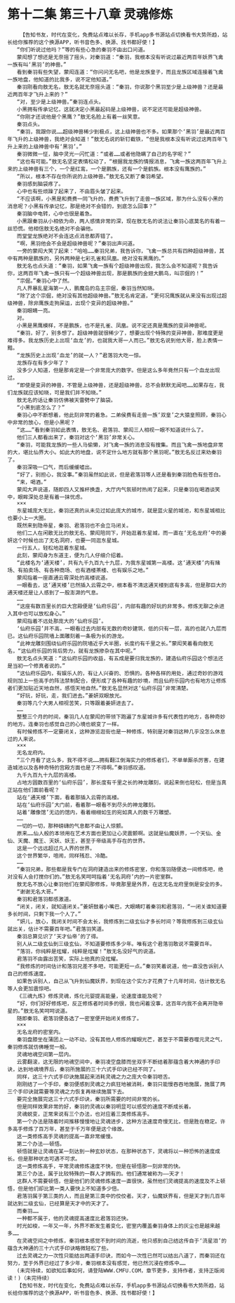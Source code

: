 # 第十二集 第三十八章 灵魂修炼
        【告知书友，时代在变化，免费站点难以长存，手机app多书源站点切换看书大势所趋，站长给你推荐的这个换源APP，听书音色多、换源、找书都好使！】
       “你们听说过他吗？”等的有些心急的秦羽不由出口问道。
       蒙闳想了想还是无奈摇了摇头，对秦羽道：“秦羽，我根本没有听说过最近两百年妖界飞禽一族有叫‘黑羽’的神兽。”
       看到秦羽有些失望，蒙闳连道：“你问问无名吧，他是龙族皇子，而且龙族区域连接着飞禽一族地盘，他知道的比我多，说不定他知道。”
       秦羽刚看向敖无名，敖无名就无奈摇头道：“秦羽，你说那个黑羽至少是上级神兽？还是最近两百年才飞升上来的？”
       “对，至少是上级神兽。”秦羽连点头。
       小黑拥有传承记忆，这就决定小黑最起码是上级神兽，说不定还可能是超级神兽。
       “你刚才还说他是个黑鹰？”敖无名脸上有着一丝笑意。
       秦羽点头。
       “秦羽，我跟你说……超级神兽稀少到极点，这上级神兽也不多。如果那个‘黑羽’是最近两百年飞升的上级神兽，我绝对会知道！”敖无名说的斩钉截铁，“但是我根本没有听说过这两百年飞升上来的上级神兽中有‘黑羽’。”
       秦羽微微一怔，脑中灵光一闪忙道：“或者……或者他隐瞒了自己的名字呢？”
       “这也有可能。”敖无名坚定表情松动了，“根据我龙族的情报消息，飞禽一族这两百年飞升上来的上级神兽有三个，一个是红鸾，一个是鹏族，还有一个是鹤族。根本没有鹰族的。”
       “所以，根本不存在你所说的上级神兽。”敖无名又断了秦羽希望。
       秦羽感到脑袋疼了。
       心中也有些烦躁了起来了，不由眉头皱了起来。
       “不应该啊，小黑是和费费一同飞升的，费费飞升到了走兽一族区域，那为什么没有小黑的消息呢？小黑有传承记忆，那是绝对不会错的，到底怎么回事？”
       秦羽脑中电转，心中也很是着急。
       小黑跟秦羽从小相依为命，两人感情非常的深，现在敖无名的说法让秦羽心底莫名的有着一丝恐慌。他相信敖无名绝对不会骗他。
       而堂堂龙族绝对不会连这点消息都弄错了。
       “啊，黑羽他会不会是超级神兽呢？”秦羽出声问道。
       一旁的蒙闳大笑了起来：“哈哈……秦羽兄弟，我告诉你，飞禽一族总共有四种超级神兽，其中有两种是鹏族的，另外两种是七彩孔雀和凤凰。绝对没有黑鹰的。”
       敖无名也点头道：“秦羽，如果飞禽一族有个超级神兽出现，我怎么会不知道呢？我告诉你，这两百年飞禽一族只有一个超级神兽出现，那是鹏族的金翅大鹏鸟，叫宗倔的！”
       “宗倔。”秦羽心中了然。
       凡人界暴乱星海第一人，鹏魔岛的岛主宗倔，秦羽当然知晓。
       “除了这个宗倔，绝对没有其他超级神兽。”敖无名肯定道，“更何况鹰族就从来没有出现过超级神兽，除非鹰族走狗屎运，出现个变异的超级神兽。”
       秦羽眼睛一亮。
       对。
       小黑是黑鹰模样，不是鹏族，也不是孔雀、凤凰。说不定还真是鹰族的变异神兽呢。
       “秦羽，好了，别多想了。超级神兽就很稀少了，想要出现个特殊的变异神兽，那难度更是难得多。我龙族历史上出现‘血龙’的，也就我大哥一人而已。”敖无名说到他大哥，脸上表情一黯。
       “龙族历史上出现‘血龙’的就一人？”君落羽大吃一惊。
       龙族存在有多少年了？
       没多少人知道，但是那肯定是一个非常庞大的数字。但是这么多年竟然只有一个血龙出现过。
       “即使是变异的神兽，不管是上级神兽，还是超级神兽。总不会默默无闻吧……如果存在，我们龙族就应该知晓，可是我们并不知晓。”
       敖无名的话让秦羽仿佛被天雷劈中了脑袋。
       “小黑到底怎么了？”
       秦羽心中不断想着，他此刻非常的着急。二弟侯费有走兽一族‘双皇’之大猿皇照顾，秦羽心中非常的放心，但是小黑呢？
       “这……”看到秦羽如此表情，敖无名、君落羽、蒙闳三人相视一眼不知道说什么了。
       他们三人都看出来了，秦羽对这个‘黑羽’非常关心。
       “秦羽，可能我龙族的一些人马偷懒，对飞禽一族的消息没有搜集。而且飞禽一族地盘非常的大，堪比仙界大小。如此大的地盘，说不定什么地方就有那个黑羽呢。”敖无名反过来劝秦羽了。
       秦羽深吸一口气，而后缓缓嘘出。
       “好了，别担心，我没事。”秦羽虽然如此说，但是君落羽等人还是看到秦羽脸色有些苍白。
       “来，喝酒。”
       蒙闳大声说道，随即四人又推杯换盏，大厅内气氛顿时热闹了起来，只是秦羽在喝酒谈笑中，眼眸深处总是有着一抹忧虑。
       ×××
       东星城庞大无比，秦羽还真的从未见过如此庞大的城市，就是蓝火星的城池，和东星城相比也要小上一大圈。
       既然来到隐帝星，秦羽、君落羽也不会立马闭关。
       他们二人在闲散无比的敖无名、蒙闳陪同下，开始逛着东星城，而一直在‘无名龙府’中的姜妍这个时候也出了无名洞府，也要一同逛东星城。
       一行五人，轻松地逛着东星城。
       此刻，蒙闳身为东道主，便为几人仔细介绍着。
       “此楼名为‘通天楼’，共有九千九百九十九层，为我东星城第一高楼。这‘通天楼’内有赌场、有拍卖场、有各种商场、也有酒楼茶楼、也有娱乐之地。”
       蒙闳指着一座直通云霄深处的高楼说道。
       一眼看去，这‘通天楼’已然插入云霄之中，根本看不清这通天楼到底有多高，但是那巨大的通天楼还是让人感到了一股澎湃的气息。
       ……
       “这座有数百里长的巨大宫殿便是‘仙府乐园’，内部有趣的好玩的非常多。修炼无聊之余进入其中也可以放松身心。”
       蒙闳指着不远处那庞大的‘仙府乐园’。
       ‘仙府乐园’并不高，一眼看过去内部有无数的奇妙建筑，低的只有一层，高的也就八九层而已。这仙府乐园院墙上面雕刻着一条极为长的游龙。
       “此神龙雕刻围绕仙府乐园的院墙近乎大半圈，长度约有千里之长。”蒙闳笑着看向敖无名，“这仙府乐园的背后势力，就有龙族掺杂在其中呢。”
       敖无名点头笑道：“这仙府乐园的收益，有五成是要归我龙族的，建造仙府乐园这个想法还是当初一个修真者说的。”
       “这仙府乐园内，有娱乐人的，有让人兴奋的、恐惧的。各种各样的用处，通过奇妙的游戏规则加上一些高手的阵法禁制配合，便形成了各种有趣的妙境，而且仙府乐园内也有地方让修炼者们更加贴近天地自然，感悟天地自然。”敖无名显然对这‘仙府乐园’非常清楚。
       “好玩，好玩，走，我们进去。”姜妍双眼放光。
       秦羽等几个大男人相视苦笑，只等跟着姜妍进去了。
       ……
       整整三个月的时间，秦羽几人在蒙闳的带领下跑遍了东星城许多有代表性的地方，各种奇妙的地方。连秦羽也感觉自己的心境也蜕变了一样。
       有时候修炼不一定要闭关，这种游览逛街也是一种修炼，特别是对秦羽这种几乎没怎么休息过的人来说。
       ×××
       无名龙府内。
       “三个月看了这么多，我不得不说……拥有翻江倒海实力的修炼者们，不单单厮杀厉害，在建造城池以及各种奇特的宫殿方面也是了不得啊。”秦羽感叹道。
       九千九百九十九层的高楼。
       占地方圆数百里的‘仙府乐园’，那长度有千里之长的神龙雕刻，说起来倒也轻松，但是当真正站在他们面前看呢？
       站在‘通天楼’下面，看着那插入云霄的高楼。
       站在‘仙府乐园’大门前，看着那一眼看不到尽头的神龙雕刻。
       站着‘雕像馆’无边的馆内，看着栩栩如生的宛如真人的数千万雕塑。
       ……
       一切的一切，那种磅礴的气息都不由让人惊颤。
       原来……仙人般的本领用在艺术方面也更加让心灵震颤啊。这就是仙魔妖界，一个天仙、金仙、天魔、魔王、天妖、妖王，甚至于帝级高手存在的世界。
       这是一个远远超过凡人界的世界。
       这个世界繁华，喧闹，同样残忍、冷酷。
       ……
       “秦羽兄弟，那些都是我专门在洞府建造出来的修炼密室，你和落羽随便选一间修炼吧，绝对没有人会打搅你们的。”敖无名笑呵呵指着‘无名洞府’内的一片密室群。
       敖无名不放心让秦羽他们在蒙闳那修炼，毕竟那里是外界，在这无名龙府里倒是安全的多。
       “谢谢无名大哥。”
       秦羽和君落羽都感激道。
       “闭关，闭关，就知道闭关。”姜妍鼓着小嘴巴，大眼睛盯着秦羽和君落羽，“一闭关谁知道要多长时间，只剩下我一个人了。”
       “妍儿，放心，我闭关时间不会太长，我修炼到二级玄仙才多长时间？等我修炼到三级玄仙就出关，估计不需要百年吧。”君落羽笑道。
       秦羽总算见识了‘天才仙帝’的了得。
       别人从二级玄仙到三级玄仙，不知道要修炼多少年。唯有这个君落羽敢说不需要百年。
       “落羽，你纯粹是炫耀，纯粹是炫耀！”敖无名没好气的说道。
       君落羽不由露出苦笑，实际上他真的没炫耀。
       “我修炼的时间估计和落羽兄差不多吧，可能更短一点。”秦羽笑着说道，他一直没告诉别人自己的修炼速度。
       如果告诉别人，自己从飞升到仙魔妖界，到现在这个实力才花费了十几年时间，估计敖无名等人会更加震惊吧。
       《三魂九炼》修炼灵魂，炼化元婴提高能量，论速度谁能及呢？
       “好，你们好好修炼吧，反正修炼者时间多的很，我也闲着没事，这百年内我不会离开隐帝星的。”敖无名笑呵呵说道。
       随即秦羽、君落羽便各选了一密室便开始闭关修炼了。
       ×××
       无名龙府的密室内。
       秦羽盘膝坐在蒲团上一动不动，没有其他人修炼的耀眼光芒，甚至于不需要吞噬元灵之气，秦羽修炼就仿佛睡觉一般。
       灵魂地魂空间第一层内。
       云雾翻滚，这无限的地魂空间中，秦羽凌空盘膝而坐双手不断结着那蕴含着大神通的手印诀，达到地魂境界后，秦羽所施展的三十六式手印诀已经不同了。
       同样，这三十六式手印诀施展起来消耗灵魂之力之庞大令秦羽咂舌。
       刚刚结了一个手印，秦羽便感到灵魂之力疯狂地被消耗，秦羽只能慢吞吞地施展，施展了两三个手印诀就需要等灵魂之力恢复再继续施展下去。
       要完全施展完这三十六式手印诀，秦羽所需要的时间非常的长。
       但是同样效果非常的好，秦羽的灵魂以秦羽明显可以感受的速度不断成长着。
       灵魂蜕变，正常来说有三个办法，也对应着三类修炼高手。
       第一个办法是随着时间推移慢慢地让灵魂进步，这种方法速度奇慢无比，但是胜在稳定。许多高手修炼了百万年，甚至于千万年便是这个缘故。
       这一类修炼高手灵魂的提高一直非常缓慢。
       第二个办法——顿悟。
       顿悟就是让灵魂在某一刻达到一种玄妙状态，在那种状态下，灵魂将以一种恐怖的速度成长。但是那种状态可遇不可求。
       这一类修炼高手，平常灵魂修炼速度不快，但是在顿悟那一刻非常的快。
       第三个办法，属于比较特殊的一群人才拥有的。他们通常被称为——天才！
       这群人不需要顿悟，但是他们的灵魂修炼速度一直很快，虽然他们灵魂提高的速度及不上顿悟，但是他们却比第一类人要快上不知道多少倍。
       君落羽属于第三类的人，而且是第三类中的佼佼者。天才，仙魔妖界有，但是天才到几百年就达到二级玄仙，已经算是天才中的天才了。
       而秦羽……
       一种都不属于，他的灵魂提高速度比君落羽还快。
       时光如梭，一年又一年，外界不断发生着变化，密室内覆盖秦羽身体上的灰尘也是越来越多……
       在灵魂空间之中修炼，秦羽根本感觉不到时间的流逝，他只感到自己结这传自于‘流星泪’的蕴含大神通的三十六式手印诀略微轻松了些。
       过去灵魂之力一次性只能结出两道手印诀，而如今一次性已然可以结出八道了，而秦羽还在努力，至于外界已经过了多少年，秦羽根本没有感觉，他已然沉浸在修炼中……
       (未完待续，如欲知后事如何，请登陆WWW.CMFU.COM，章节更多，支持作者，支持正版阅读！)（未完待续）
       【告知书友，时代在变化，免费站点难以长存，手机app多书源站点切换看书大势所趋，站长给你推荐的这个换源APP，听书音色多、换源、找书都好使！】